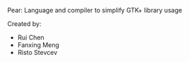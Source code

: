 Pear: Language and compiler to simplify GTK+ library usage

Created by:
- Rui Chen
- Fanxing Meng
- Risto Stevcev
